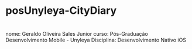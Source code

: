 # posUnyleya-CityDiary
#
#
#
nome: Geraldo Oliveira Sales Junior
curso: Pós-Graduação Desenvolvimento Mobile - Unyleya
Disciplina: Desenvolvimento Nativo iOS


